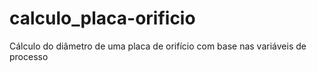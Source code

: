 # calculo_placa-orificio
Cálculo do diâmetro de uma placa de orifício com base nas variáveis de processo
